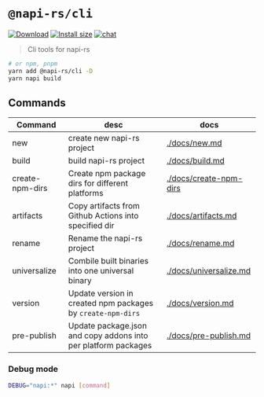 # `@napi-rs/cli`

[![Download](https://img.shields.io/npm/dm/@napi-rs/cli)](https://www.npmjs.com/package/@napi-rs/cli)
[![Install size](https://packagephobia.com/badge?p=@napi-rs/cli)](https://packagephobia.com/result?p=@napi-rs/cli)
<a href="https://discord.gg/SpWzYHsKHs">
<img src="https://img.shields.io/discord/874290842444111882.svg?logo=discord&style=flat-square"
    alt="chat" />
</a>

> Cli tools for napi-rs

```sh
# or npm, pnpm
yarn add @napi-rs/cli -D
yarn napi build
```

## Commands

| Command         | desc                                                           | docs                                                |
| --------------- | -------------------------------------------------------------- | --------------------------------------------------- |
| new             | create new napi-rs project                                     | [./docs/new.md](./docs/new.md)                      |
| build           | build napi-rs project                                          | [./docs/build.md](./docs/build.md)                  |
| create-npm-dirs | Create npm package dirs for different platforms                | [./docs/create-npm-dirs](./docs/create-npm-dirs.md) |
| artifacts       | Copy artifacts from Github Actions into specified dir          | [./docs/artifacts.md](./docs/artifacts.md)          |
| rename          | Rename the napi-rs project                                     | [./docs/rename.md](./docs/rename.md)                |
| universalize    | Combile built binaries into one universal binary               | [./docs/universalize.md](./docs/universalize.md)    |
| version         | Update version in created npm packages by `create-npm-dirs`    | [./docs/version.md](./docs/version.md)              |
| pre-publish     | Update package.json and copy addons into per platform packages | [./docs/pre-publish.md](./docs/pre-publish.md)      |

### Debug mode

```bash
DEBUG="napi:*" napi [command]
```
